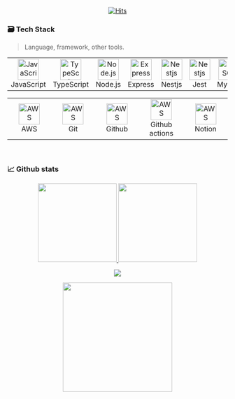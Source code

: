 <!--
- 🔭 I’m currently working on ...
- 🌱 I’m currently learning ...
- 👯 I’m looking to collaborate on ...
- 🤔 I’m looking for help with ...
- 💬 Ask me about ...
- 📫 How to reach me: ...
- 😄 Pronouns: ...
- ⚡ Fun fact: ...
-->
<div align="center">

[![Hits](https://hits.seeyoufarm.com/api/count/incr/badge.svg?url=https%3A%2F%2Fgithub.com%2Flegm0310%2Fhit-counter)](https://hits.seeyoufarm.com)

</div>  
<h3 align="left">🗃️ Tech Stack</h3>

> Language, framework, other tools.

<table align="center">
  <tr>
    <td align="center" width="96">
      <a href="https://skillicons.dev">
        <img src="https://skillicons.dev/icons?i=javascript" width="48" height="48" alt="JavaScript" />
      </a>
      <br>JavaScript
    </td>
    <td align="center" width="96">
      <a href="https://skillicons.dev">
        <img src="https://skillicons.dev/icons?i=typescript" width="48" height="48" alt="TypeScript" />
      </a>
      <br>TypeScript
    </td>
    <td align="center" width="96">
      <a href="https://skillicons.dev">
        <img src="https://skillicons.dev/icons?i=nodejs" width="48" height="48" alt="Node.js" />
      </a>
      <br>Node.js
    </td>
    <td align="center" width="96">
      <a href="https://skillicons.dev">
        <img src="https://skillicons.dev/icons?i=express" width="48" height="48" alt="Express" />
      </a>
      <br>Express
    </td>
    <td align="center" width="96">
      <a href="https://skillicons.dev" >
        <img src="https://skillicons.dev/icons?i=nestjs" width="48" height="48" alt="Nestjs" />
      </a>
      <br>Nestjs
    </td>
    <td align="center" width="96">
      <a href="https://skillicons.dev" >
        <img src="https://skillicons.dev/icons?i=jest" width="48" height="48" alt="Nestjs" />
      </a>
      <br>Jest
    </td>
    <td align="center" width="96"> 
      <a href="https://skillicons.dev" >
        <img src="https://skillicons.dev/icons?i=mysql" width="48" height="48" alt="MySQL" />
      </a>
      <br>MySQL
    </td>
    <td align="center"  width="96">
      <a href="https://skillicons.dev">
        <img src="https://skillicons.dev/icons?i=mongodb" width="48" height="48" alt="MongoDB" />
      </a>
      <br>MongoDB
    </td>
    <td align="center" width="96">
      <a href="https://skillicons.dev" >
        <img src="https://skillicons.dev/icons?i=redis" width="48" height="48" alt="Redis" />
      </a>
      <br>Redis
    </td>
  </tr>
</table>
<table align="center">
  <tr>
    <td align="center" width="96">
      <a href="https://skillicons.dev" >
        <img src="https://skillicons.dev/icons?i=aws" width="48" height="48" alt="AWS" />
      </a>
      <br>AWS
    </td>
        <td align="center" width="96">
      <a href="https://skillicons.dev" >
        <img src="https://skillicons.dev/icons?i=git" width="48" height="48" alt="AWS" />
      </a>
      <br>Git
    </td>
    <td align="center" width="96">
      <a href="https://skillicons.dev" >
        <img src="https://skillicons.dev/icons?i=github" width="48" height="48" alt="AWS" />
      </a>
      <br>Github
    </td>
    <td align="center" width="96">
      <a href="https://skillicons.dev" >
        <img src="https://skillicons.dev/icons?i=githubactions" width="48" height="48" alt="AWS" />
      </a>
      <br>Github actions
    </td>
    <td align="center" width="96">
      <a href="https://skillicons.dev" >
        <img src="https://skillicons.dev/icons?i=notion" width="48" height="48" alt="AWS" />
      </a>
      <br>Notion
    </td>
  </tr>
</table>

<br>

### 📈 Github stats

<!-- Stats Dashboard -->
<p align="center">
    <a href="https://github.com/tayyabadev">
        <img height="180em" src="https://github-readme-stats-git-masterrstaa-rickstaa.vercel.app/api?username=legm0310&show_icons=true&theme=monokai&include_all_commits=false&count_private=false&hide_border=true"/>
        <img height="180em" src="https://github-readme-stats-eight-theta.vercel.app/api/top-langs/?username=legm0310&langs_count=12&layout=compact&langs_count=8&theme=monokai&include_all_commits=true&count_private=true&hide_border=true" />
    </a>
</p> 
<!-- Streak -->
<p align="center">
  <a href="https://git.io/streak-stats">
    <img src="https://streak-stats.demolab.com?user=legm0310&theme=monokai&hide_border=true&border_radius=4.5&date_format=j%20M%5B%20Y%5D&mode=&card_width=450&card_height=200"/>
  </a>
</p>

<p align="center">
  <a href="https://git.io/streak-stats">
    <img height=250 src="https://github-readme-activity-graph.vercel.app/graph?username=legm0310&border_radius=0&hide_border=true&theme=monokai&bg_color=272822&custom_title=activity%20graph&hide_title=true&area=true"/>
  </a>
</p>

<br>
